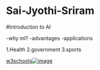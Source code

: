 # Sai-Jyothi-Sriram
#Introduction to AI

-why ml?
-advantages
-applications

1.Health
2.government
3.sports

[w3schools![image](https://github.com/user-attachments/assets/05e65374-ee26-475a-98c5-aa6451fbdf28)
](www.google.com)

